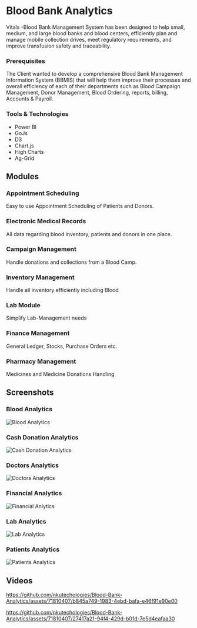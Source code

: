 # Blood Bank Analytics

Vitals -Blood Bank Management System has been designed to help small, medium, and large blood banks and blood centers, efficiently plan and manage mobile collection drives, meet regulatory requirements, and improve transfusion safety and traceability.

### Prerequisites

The Client wanted to develop a comprehensive Blood Bank Management Information System (BBMIS) that
will help them improve their processes and overall efficiency of each of their departments such as Blood
Campaign Management, Donor Management, Blood Ordering, reports, billing, Accounts & Payroll.

### Tools & Technologies

- Power BI
- GoJs
- D3
- Chart.js
- High Charts
- Ag-Grid

## Modules

### Appointment Scheduling

Easy to use Appointment Scheduling of Patients and Donors. 

### Electronic Medical Records

All data regarding blood inventory, patients and donors in one place. 

### Campaign Management

Handle donations and collections from a Blood Camp. 

### Inventory Management

Handle all inventory efficiently including Blood 

### Lab Module

Simplify Lab-Management needs

### Finance Management

General Ledger, Stocks, Purchase Orders etc. 

### Pharmacy Management

Medicines and Medicine Donations Handling

## Screenshots

### Blood Analytics
![Blood Analytics](https://github.com/nkutechologies/Blood-Bank-Analytics/assets/71810407/84922b58-8e2b-47b6-8a74-295c027c15bc)

### Cash Donation Analytics

![Cash Donation Analytics](https://github.com/nkutechologies/Blood-Bank-Analytics/assets/71810407/17bff29b-8ab1-4bcd-8513-3a8ffec00f8c)

### Doctors Analytics

![Doctors Analytics](https://github.com/nkutechologies/Blood-Bank-Analytics/assets/71810407/e39bbc82-e10a-4bf8-9179-d98cd8a8ed23)

### Financial Analytics

![Financial Anlytics](https://github.com/nkutechologies/Blood-Bank-Analytics/assets/71810407/a4fe1e98-742e-473b-8d58-41c09ffc6b4e)


### Lab Analytics

![Lab Analytics](https://github.com/nkutechologies/Blood-Bank-Analytics/assets/71810407/10393663-0f79-4ca4-b648-6e46b7bb0e1e)


### Patients Analytics

![Patients Analytics](https://github.com/nkutechologies/Blood-Bank-Analytics/assets/71810407/85e983bb-db25-4dff-849f-e88dc2624cc5)

## Videos



https://github.com/nkutechologies/Blood-Bank-Analytics/assets/71810407/b845a749-1983-4ebd-bafa-e46f91e90e00



https://github.com/nkutechologies/Blood-Bank-Analytics/assets/71810407/27417a21-94f4-429d-b01d-7e5d4eafaa30
